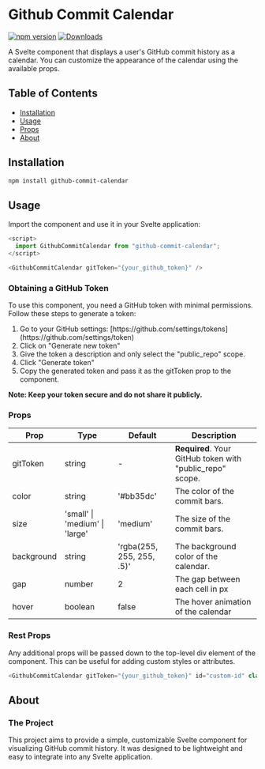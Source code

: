 # Github Commit Calendar

[![npm version](https://badge.fury.io/js/github-commit-calendar.svg)](https://badge.fury.io/js/github-commit-calendar)
[![Downloads](https://img.shields.io/npm/dt/github-commit-calendar.svg)](https://www.npmjs.com/package/github-commit-calendar)

A Svelte component that displays a user's GitHub commit history as a calendar. You can customize the appearance of the calendar using the available props.

## Table of Contents

- [Installation](#installation)
- [Usage](#usage)
- [Props](#props)
- [About](#about)

## Installation

```bash
npm install github-commit-calendar
```

## Usage

Import the component and use it in your Svelte application:

```js
<script>
  import GithubCommitCalendar from "github-commit-calendar";
</script>

<GithubCommitCalendar gitToken="{your_github_token}" />
```



### Obtaining a GitHub Token

To use this component, you need a GitHub token with minimal permissions. Follow these steps to generate a token:
<ol>

<li>Go to your GitHub settings: [https://github.com/settings/tokens](https://github.com/settings/token)</li>

<li>Click on "Generate new token"</li>

<li>Give the token a description and only select the "public_repo" scope.</li>

<li>Click "Generate token"</li>

<li>Copy the generated token and pass it as the gitToken prop to the component.</li>
</ol>

<b>Note: Keep your token secure and do not share it publicly.</b>



### Props

| Prop         | Type                  | Default                   | Description                                              |
| ------------ | --------------------- | ------------------------- | -------------------------------------------------------- |
| gitToken     | string                | -                         | **Required**. Your GitHub token with "public_repo" scope. |
| color        | string                | '#bb35dc'                 | The color of the commit bars.                            |
| size         | 'small' \| 'medium' \| 'large' | 'medium'         | The size of the commit bars.                             |
| background   | string                | 'rgba(255, 255, 255, .5)' | The background color of the calendar.                    |
| gap          | number                | 2                         | The gap between each cell in px                          |
| hover        | boolean               | false                     | The hover animation of the calendar                      |



### Rest Props

Any additional props will be passed down to the top-level div element of the component. This can be useful for adding custom styles or attributes.

```js
<GithubCommitCalendar gitToken="{your_github_token}" id="custom-id" class="custom-class" />
```



## About

### The Project

This project aims to provide a simple, customizable Svelte component for visualizing GitHub commit history. It was designed to be lightweight and easy to integrate into any Svelte application.
